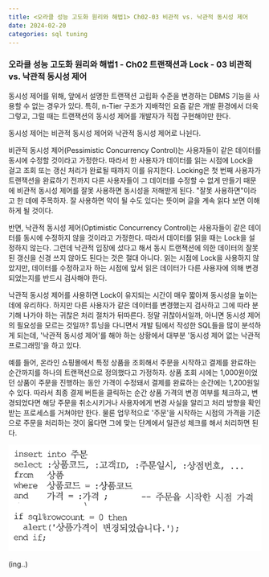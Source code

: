 ```yaml
---
title: <오라클 성능 고도화 원리와 해법1> Ch02-03 비관적 vs. 낙관적 동시성 제어
date: 2024-02-20
categories: sql tuning
---
```


### 오라클 성능 고도화 원리와 해법1 - Ch02 트랜잭션과 Lock - 03 비관적 vs. 낙관적 동시성 제어

동시성 제어를 위해, 앞에서 설명한 트랜잭션 고립화 수준을 변경하는 DBMS 기능을 사용할 수 없는 경우가 있다. 특히, n-Tier 구조가 지배적인 요즘 같은 개발 환경에서 더욱 그렇고, 그럴 때는 트랜잭션의 동시성 제어를 개발자가 직접 구현해야만 한다.

동시성 제어는 비관적 동시성 제어와 낙관적 동시성 제어로 나뉜다.

비관적 동시성 제어(Pessimistic Concurrency Control)는 사용자들이 같은 데이터를 동시에 수정할 것이라고 가정한다. 따라서 한 사용자가 데이터를 읽는 시점에 Lock을 걸고 조회 또는 갱신 처리가 완료될 때까지 이를 유지한다. Locking은 첫 번째 사용자가 트랜잭션을 완료하기 전까지 다른 사용자들이 그 데이터를 수정할 수 없게 만들기 때문에 비관적 동시성 제어를 잘못 사용하면 동시성을 저해받게 된다. "잘못 사용하면"이라고 한 데에 주목하자. 잘 사용하면 약이 될 수도 있다는 뜻이며 글을 계속 읽다 보면 이해하게 될 것이다.

반면, 낙관적 동시성 제어(Optimistic Concurrency Control)는 사용자들이 같은 데이터를 동시에 수정하지 않을 것이라고 가정한다. 따라서 데이터를 읽을 때는 Lock을 설정하지 않는다. 그런데 낙관적 입장에 섰다고 해서 동시 트랜잭션에 의한 데이터의 잘못된 갱신을 신경 쓰지 않아도 된다는 것은 절대 아니다. 읽는 시점에 Lock을 사용하지 않았지만, 데이터를 수정하고자 하는 시점에 앞서 읽은 데이터가 다른 사용자에 의해 변경되었는지를 반드시 검사해야 한다.

낙관적 동시성 제어를 사용하면 Lock이 유지되는 시간이 매우 짧아져 동시성을 높이는 데에 유리하다. 하지만 다른 사용자가 같은 데이터를 변경했는지 검사하고 그에 따라 분기해 나가야 하는 귀찮은 처리 절차가 뒤따른다. 정말 귀찮아서일까, 아니면 동시성 제어의 필요성을 모르는 것일까? 튜닝을 다니면서 개발 팀에서 작성한 SQL들을 많이 분석하게 되는데, '낙관적 동시성 제어'를 해야 하는 상황에서 대부분 '동시성 제어 없는 낙관적 프로그래밍'을 하고 있다.

예를 들어, 온라인 쇼핑몰에서 특정 상품을 조회해서 주문을 시작하고 결제를 완료하는 순간까지를 하나의 트랜잭션으로 정의했다고 가정하자. 상품 조회 시에는 1,000원이었던 상품이 주문을 진행하는 동안 가격이 수정돼서 결제를 완료하는 순간에는 1,200원일 수 있다. 따라서 최종 결제 버튼을 클릭하는 순간 상품 가격의 변경 여부를 체크하고, 변경되었다면 해당 주문을 취소시키거나 사용자에게 변경 사실을 알리고 처리 방향을 확인받는 프로세스를 거쳐야만 한다. 물론 업무적으로 '주문'을 시작하는 시점의 가격을 기준으로 주문을 처리하는 것이 옳다면 그에 맞는 단계에서 일관성 체크를 해서 처리하면 된다.

![](/assets/images/sqlp/sqlp-1-02-03-0.png)


(ing..)


